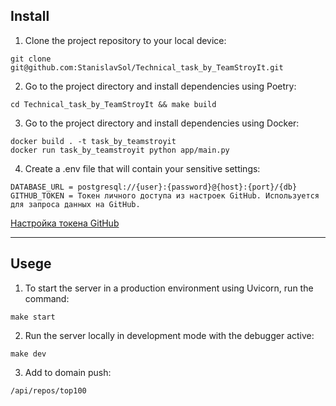 ## Install
1. Clone the project repository to your local device:
```
git clone git@github.com:StanislavSol/Technical_task_by_TeamStroyIt.git

```
2. Go to the project directory and install dependencies using Poetry:
```
cd Technical_task_by_TeamStroyIt && make build

```
3. Go to the project directory and install dependencies using Docker:

```
docker build . -t task_by_teamstroyit
docker run task_by_teamstroyit python app/main.py

```
4. Create a .env file that will contain your sensitive settings:
```
DATABASE_URL = postgresql://{user}:{password}@{host}:{port}/{db}
GITHUB_TOKEN = Токен личного доступа из настроек GitHub. Используется для запроса данных на GitHub.

```
[Настройка токена GitHub](https://github.com/settings/tokens)

***
## Usege
1. To start the server in a production environment using Uvicorn, run the command:
```
make start

```
2. Run the server locally in development mode with the debugger active:
```
make dev

```
3. Add to domain push:
```
/api/repos/top100

```
